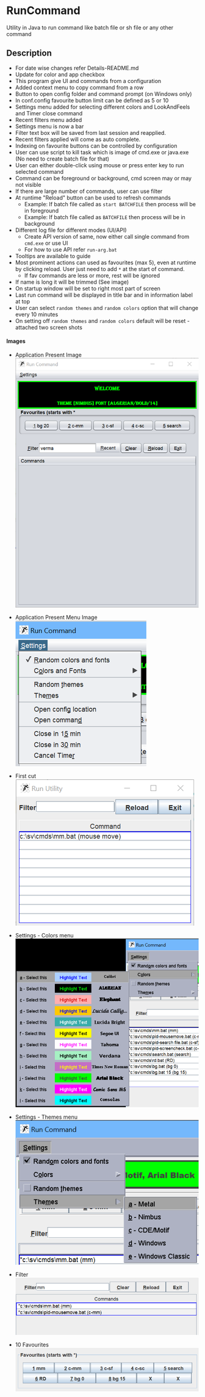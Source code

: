 # RunCommand
Utility in Java to run command like batch file or sh file or any other command

## Description<br>
* For date wise changes refer Details-README.md
* Update for color and app checkbox
* This program give UI and commands from a configuration
* Added context menu to copy command from a row
* Button to open config folder and command prompt (on Windows only)
* In conf.config favourite button limit can be defined as 5 or 10
* Settings menu added for selecting different colors and LookAndFeels and Timer close command
* Recent filters menu added
* Settings menu is now a bar
* Filter text box will be saved from last session and reapplied.
* Recent filters applied will come as auto complete.
* Indexing on favourite buttons can be controlled by configuration
* User can use script to kill task which is image of cmd.exe or java.exe (No need to create batch file for that)
* User can either double-click using mouse or press enter key to run selected command
* Command can be foreground or background, cmd screen may or may not visible
* If there are large number of commands, user can use filter
* At runtime "Reload" button can be used to refresh commands
    - Example: If batch file called as `start BATCHFILE` then process will be in foreground
    - Example: If batch file called as `BATCHFILE` then process will be in background
* Different log file for different modes (UI/API)
    - Create API version of same, now either call single command from `cmd.exe` or use UI
    - For how to use API refer `run-arg.bat`
* Tooltips are available to guide
* Most prominent actions can used as favourites (max 5), even at runtime by clicking reload.  User just need to add `*` at the start of command.
    - If fav commands are less or more, rest will be ignored
* If name is long it will be trimmed (See image)
* On startup window will be set to right most part of screen
* Last run command will be displayed in title bar and in information label at top
* User can select `random themes` and `random colors` option that will change every 10 minutes
* On setting off `random themes` and `random colors` default will be reset - attached two screen shots

#### Images<br>
* Application Present Image<br>
![Image of Yaktocat](https://github.com/svermaji/RunCommand/blob/master/app-images/app-image-25-aug-21.png) 

* Application Present Menu Image<br>
![Image of Yaktocat](https://github.com/svermaji/RunCommand/blob/master/app-images/app-image-25-aug-21-menu.png)

* First cut<br>
![Image of Yaktocat](https://github.com/svermaji/RunCommand/blob/master/app-images/app-image-first-cut.png) 

* Settings - Colors menu<br>
![Image of Yaktocat](https://github.com/svermaji/RunCommand/blob/master/app-images/app-image-colors-menu.png) 

* Settings - Themes menu<br>
![Image of Yaktocat](https://github.com/svermaji/RunCommand/blob/master/app-images/app-image-themes-menu.png) 

* Filter<br>
![Image of Yaktocat](https://github.com/svermaji/RunCommand/blob/master/app-images/app-image-filter.png) 

* 10 Favourites<br>
![Image of Yaktocat](https://github.com/svermaji/RunCommand/blob/master/app-images/app-image-10-favs.png) 

